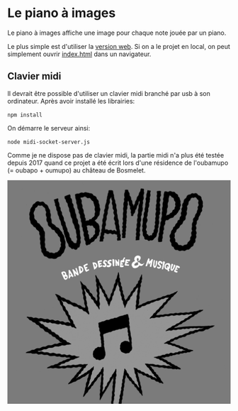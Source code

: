 # Le piano à images

Le piano à images affiche une image pour chaque note jouée par un piano. 

Le plus simple est d'utiliser la [version web](https://rawcdn.githack.com/andreaskundig/piano-a-images/ea59283a73185a79a1aa94d278d34bbf066ebb74/index.html).
Si on a le projet en local, on peut simplement ouvrir  [index.html](file://index.html) dans un navigateur. 

## Clavier midi
Il devrait être possible d'utiliser un clavier midi branché par usb à son ordinateur. Après avoir installé les librairies:

    npm install

On démarre le serveur ainsi:

    node midi-socket-server.js

Comme je ne dispose pas de clavier midi, la partie midi n'a plus été testée depuis 2017 quand ce projet a été écrit lors d'une résidence de l'oubamupo (= oubapo + oumupo) au château de Bosmelet.

![](oubamupo.jpg)
